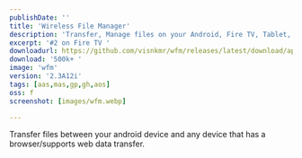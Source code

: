 ```yaml
---
publishDate: ''
title: 'Wireless File Manager'
description: 'Transfer, Manage files on your Android, Fire TV, Tablet, Phone (Internal Storage, External Storage) using any web browser.'
excerpt: '#2 on Fire TV '
downloadurl: https://github.com/visnkmr/wfm/releases/latest/download/app-release.apk
download: '500k+ '
image: 'wfm'
version: '2.3A12i'
tags: [aas,mas,gp,gh,aos]
oss: f
screenshot: [images/wfm.webp]

---
```



Transfer files between your android device and any device that has a browser/supports web data transfer.